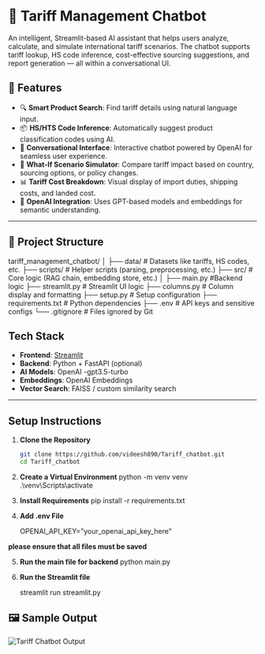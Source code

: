 # 🧾 Tariff Management Chatbot

An intelligent, Streamlit-based AI assistant that helps users analyze, calculate, and simulate international tariff scenarios. The chatbot supports tariff lookup, HS code inference, cost-effective sourcing suggestions, and report generation — all within a conversational UI.

## 📌 Features

- 🔍 **Smart Product Search**: Find tariff details using natural language input.
- 📦 **HS/HTS Code Inference**: Automatically suggest product classification codes using AI.
- 💬 **Conversational Interface**: Interactive chatbot powered by OpenAI for seamless user experience.
- 🔁 **What-If Scenario Simulator**: Compare tariff impact based on country, sourcing options, or policy changes.
- 📊 **Tariff Cost Breakdown**: Visual display of import duties, shipping costs, and landed cost.
- 🧠 **OpenAI Integration**: Uses GPT-based models and embeddings for semantic understanding.
---

## 📂 Project Structure
tariff_management_chatbot/
│
├── data/ # Datasets like tariffs, HS codes, etc.
├── scripts/ # Helper scripts (parsing, preprocessing, etc.)
├── src/ # Core logic (RAG chain, embedding store, etc.)
│
├── main.py #Backend logic 
├── streamlit.py # Streamlit UI logic
├── columns.py # Column display and formatting
├── setup.py # Setup configuration
├── requirements.txt # Python dependencies
├── .env # API keys and sensitive configs
└── .gitignore # Files ignored by Git

## Tech Stack

- **Frontend**: [Streamlit](https://streamlit.io/)
- **Backend**: Python + FastAPI (optional)
- **AI Models**: OpenAI -gpt3.5-turbo 
- **Embeddings**: OpenAI Embeddings
- **Vector Search**: FAISS / custom similarity search

---

##  Setup Instructions

1. **Clone the Repository**
   ```bash
   git clone https://github.com/videesh890/Tariff_chatbot.git
   cd Tariff_chatbot

2. **Create a Virtual Environment**
   python -m venv venv   
  .\venv\Scripts\activate  

3. **Install Requirements**
   pip install -r requirements.txt

4. **Add .env File**

    OPENAI_API_KEY="your_openai_api_key_here"

  **please ensure that all files must be saved** 

5. **Run the main file for backend**
    python main.py

6. **Run the Streamlit file**
 
    streamlit run streamlit.py 

## 🖼️ Sample Output

![Tariff Chatbot Output](images/output_img.png)


